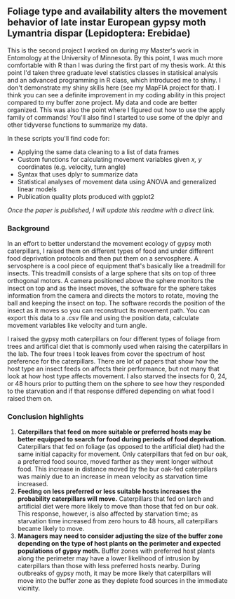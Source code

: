 ## Foliage type and availability alters the movement behavior of late instar European gypsy moth Lymantria dispar (Lepidoptera: Erebidae)
This is the second project I worked on during my Master's work in Entomology at the University of Minnesota. By this point, I was much more comfortable with R than I was during the first part of my thesis work. At this point I'd taken three graduate level statistics classes in statisical analysis and an advanced programming in R class, which introduced me to shiny. I don't demonstrate my shiny skills here (see my MapFIA project for that). I think you can see a definite improvement in my coding ability in this project compared to my buffer zone project. My data and code are better organized. This was also the point where I figured out how to use the apply family of commands! You'll also find I started to use some of the dplyr and other tidyverse functions to summarize my data.

In these scripts you'll find code for:
- Applying the same data cleaning to a list of data frames
- Custom functions for calculating movement variables given *x, y* coordinates (e.g. velocity, turn angle)
- Syntax that uses dplyr to summarize data
- Statistical analyses of movement data using ANOVA and generalized linear models
- Publication quality plots produced with ggplot2
 
*Once the paper is published, I will update this readme with a direct link.*

### Background
In an effort to better understand the movement ecology of gypsy moth caterpillars, I raised them on different types of food and under different food deprivation protocols and then put them on a servosphere. A servosphere is a cool piece of equipment that's basically like a treadmill for insects. This treadmill consists of a large sphere that sits on top of three orthogonal motors. A camera positioned above the sphere monitors the insect on top and as the insect moves, the software for the sphere takes information from the camera and directs the motors to rotate, moving the ball and keeping the insect on top. The software records the position of the insect as it moves so you can reconstruct its movement path. You can export this data to a .csv file and using the position data, calculate movement variables like velocity and turn angle. 

I raised the gypsy moth caterpillars on four different types of foliage from trees and artifical diet that is commonly used when raising the caterpillars in the lab. The four trees I took leaves from cover the spectrum of host preference for the caterpillars. There are lot of papers that show how the host type an insect feeds on affects their performance, but not many that look at how host type affects movement. I also starved the insects for 0, 24, or 48 hours prior to putting them on the sphere to see how they responded to the starvation and if that response differed depending on what food I raised them on. 

### Conclusion highlights
1)	**Caterpillars that feed on more suitable or preferred hosts may be better equipped to search for food during periods of food deprivation.** Caterpillars that fed on foliage (as opposed to the artificial diet) had the same initial capacity for movement. Only caterpillars that fed on bur oak, a preferred food source, moved farther as they went longer without food. This increase in distance moved by the bur oak-fed caterpillars was mainly due to an increase in mean velocity as starvation time increased. 
2)	**Feeding on less preferred or less suitable hosts increases the probability caterpillars will move.** Caterpillars that fed on larch and artificial diet were more likely to move than those that fed on bur oak. This response, however, is also affected by starvation time; as starvation time increased from zero hours to 48 hours, all caterpillars became likely to move. 
3)	**Managers may need to consider adjusting the size of the buffer zone depending on the type of host plants on the perimeter and expected populations of gypsy moth.** Buffer zones with preferred host plants along the perimeter may have a lower likelihood of intrusion by caterpillars than those with less preferred hosts nearby. During outbreaks of gypsy moth, it may be more likely that caterpillars will move into the buffer zone as they deplete food sources in the immediate vicinity.
